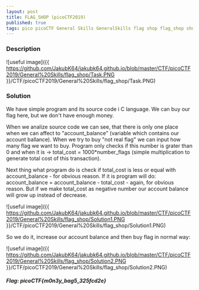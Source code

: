 ```yaml
---
layout: post
title: FLAG_SHOP (picoCTF2019)
published: true
tags: pico picoCTF General Skills GeneralSkills flag shop flag_shop shop buy integer overflow picoCTF2019
---
```


### Description

![useful image]({{ https://github.com/JakubK64/jakubk64.github.io/blob/master/CTF/picoCTF2019/General%20Skills/flag_shop/Task.PNG }}/CTF/picoCTF2019/General%20Skills/flag_shop/Task.PNG)
				   
### Solution
We have simple program and its source code i C language. We can buy our flag here, but we don't have enough money.

When we analize source code we can see, that there is only one place when we can affect to "account_balance" (variable which contains our account ballance). When we try to buy "not real flag" we can input how many flag we want to buy. Program only checks if this number is grater than 0 and when it is -> total_cost = 1000*number_flags (simple multiplication to generate total cost of this transaction).

Next thing what program do is check if total_cost is less or equal with account_balance - for obvious reason. If it is program will do: account_balance = account_balance - total_cost - again, for obvious reason. But if we make total_cost as negative number our account balance will grow up instead of decrease.

![useful image]({{ https://github.com/JakubK64/jakubk64.github.io/blob/master/CTF/picoCTF2019/General%20Skills/flag_shop/Solution1.PNG }}/CTF/picoCTF2019/General%20Skills/flag_shop/Solution1.PNG)

So we do it, increase our account balance and then buy flag in normal way:

![useful image]({{ https://github.com/JakubK64/jakubk64.github.io/blob/master/CTF/picoCTF2019/General%20Skills/flag_shop/Solution2.PNG }}/CTF/picoCTF2019/General%20Skills/flag_shop/Solution2.PNG)

#### *Flag: picoCTF{m0n3y_bag5_325fcd2e}*
